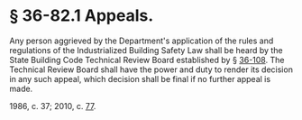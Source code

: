 # § 36-82.1 Appeals.

<p>Any person aggrieved by the Department's application of the rules and regulations of the Industrialized Building Safety Law shall be heard by the State Building Code Technical Review Board established by § <a href='http://law.lis.virginia.gov/vacode/36-108/'>36-108</a>. The Technical Review Board shall have the power and duty to render its decision in any such appeal, which decision shall be final if no further appeal is made.</p><p>1986, c. 37; 2010, c. <a href='http://lis.virginia.gov/cgi-bin/legp604.exe?101+ful+CHAP0077'>77</a>.</p>